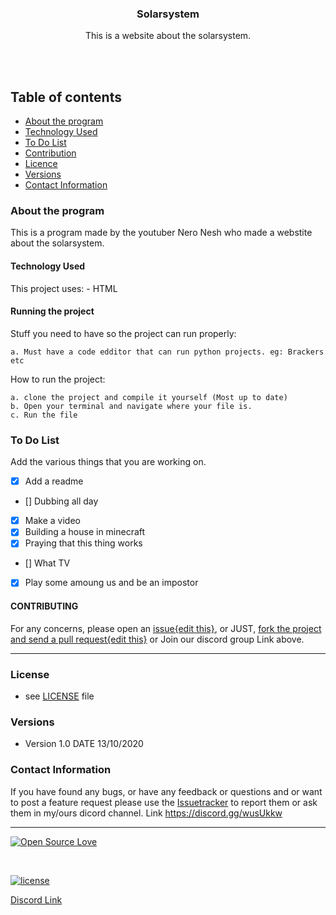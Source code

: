 

<p align="center">
  <a href="https://github.com/yourUserName/YourProjectName">
  </a>
  <h3 align="center">Solarsystem</h3>

  <p align="center">
    This is a website about the solarsystem.
  <br>
       <br>
    </p>
</p>

<br>


## Table of contents
- [About the program](#about-the-website)
- [Technology Used](#technology-used)
- [To Do List](#to-do-list)
- [Contribution](#contribution)
- [Licence](#license)
- [Versions](#versions)
- [Contact Information](#contact-information)



### About the program

This is a  program made by the youtuber Nero Nesh  who made a webstite about the solarsystem.

#### Technology Used
This project uses:
    - HTML
        
#### Running the project
Stuff you need to have so the project can run properly:

    a. Must have a code edditor that can run python projects. eg: Brackers etc


How to run the project:

    a. clone the project and compile it yourself (Most up to date)   
    b. Open your terminal and navigate where your file is.
    c. Run the file

### To Do List

Add the various things that you are working on.  

- [x] Add a readme
- [] Dubbing all day
- [x] Make a video
- [x] Building a house in minecraft
- [x] Praying that this thing works
- [] What TV
- [x] Play some amoung us and be an impostor




#### CONTRIBUTING


For any concerns, please open an [issue{edit this}](https://github.com/muondu/solarsystem/issues), or JUST, [fork the project and send a pull request{edit this}](https://github.com/muondu/zerohunger/pulls) or Join our discord group Link above. 


<hr>

### License
* see [LICENSE](https://github.com/muondu/solarsystem/LICENSE.md) file

### Versions
* Version 1.0  DATE 13/10/2020



### Contact Information

If you have found any bugs, or have any feedback or questions and or want to post a feature request please use the [Issuetracker](https://github.com/muond/solarsystem/issues) to report them or ask them in my/ours dicord channel. Link https://discord.gg/wusUkkw

<hr>

[![Open Source Love](https://badges.frapsoft.com/os/v2/open-source-200x33.png?v=103)](#)  

<br>

[![license](https://img.shields.io/github/license/mashape/apistatus.svg?style=for-the-badge)](https://github.com/muondu/solarsystem/master/LICENSE)

[Discord Link](https://discord.gg/wusUkkw)
